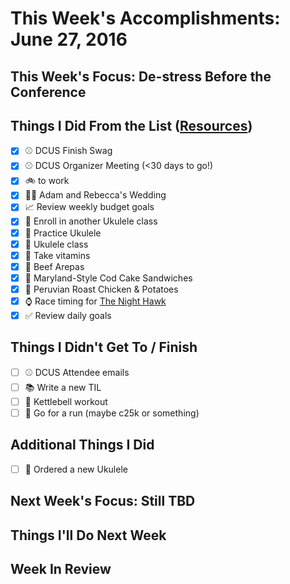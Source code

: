 # This Week's Accomplishments: June 27, 2016

## This Week's Focus: De-stress Before the Conference

## Things I Did From the List ([Resources](resources.md))

- [x] :baseball: DCUS Finish Swag
- [x] :baseball: DCUS Organizer Meeting (<30 days to go!)
- [x] :bike: to work
- [x] :bride_with_veil: Adam and Rebecca's Wedding
- [x] :chart_with_upwards_trend: Review weekly budget goals
- [x] :guitar: Enroll in another Ukulele class
- [x] :guitar: Practice Ukulele
- [x] :guitar: Ukulele class
- [x] :muscle: Take vitamins
- [x] :stew: Beef Arepas
- [x] :stew: Maryland-Style Cod Cake Sandwiches
- [x] :stew: Peruvian Roast Chicken & Potatoes
- [x] :watch: Race timing for [The Night Hawk](https://trailhawks.com/races/2016/jun/25/the-night-hawk-2/)
- [x] :white_check_mark: Review daily goals

## Things I Didn't Get To / Finish

- [ ] :baseball: DCUS Attendee emails
- [ ] :books: Write a new TIL
- [ ] :muscle: Kettlebell workout
- [ ] :running: Go for a run (maybe c25k or something)

## Additional Things I Did

- [ ] :guitar: Ordered a new Ukulele

## Next Week's Focus: Still TBD

## Things I'll Do Next Week

## Week In Review
